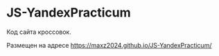 # JS-YandexPracticum

Код сайта кроссовок. 

Размещен на адресе https://maxz2024.github.io/JS-YandexPracticum/
